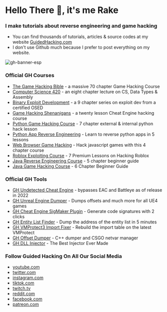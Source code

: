 <h1>Hello There 👋, it's me Rake</h1>
<h3>I make tutorials about reverse engineering and game hacking</h3>

- You can find thousands of tutorials, articles & source codes at my website [GuidedHacking.com](https://guidedhacking.com)
- I don't use Github much because I prefer to post everything on my website.

![gh-banner-esp](https://github.com/GH-Rake/GH-Rake/assets/15186628/d12a91e3-65af-4678-88f5-17abb0eac224)


<h3>Official GH Courses</h3>
<ul>
	<li><a href="https://guidedhacking.com/ghb" target="_blank">The Game Hacking Bible</a>&nbsp;- a massive 70 chapter Game Hacking Course</li>
	<li><a href="https://guidedhacking.com/threads/squally-cs420-game-hacking-course.14191/" target="_blank">Computer Science 420</a>&nbsp;- an eight chapter lecture on CS, Data Types &amp; Assembly</li>
	<li><a href="https://guidedhacking.com/forums/binary-exploit-development-course.551/" target="_blank">Binary Exploit Development</a>&nbsp;- a 9 chapter series on exploit dev&nbsp;from a certified OSED</li>
	<li><a href="https://guidedhacking.com/forums/game-hacking-shenanigans/" target="_blank">Game Hacking Shenanigans</a>&nbsp;- a twenty lesson Cheat Engine hacking course</li>
	<li><a href="https://guidedhacking.com/threads/python-game-hacking-tutorial-1-1-introduction.18695/" target="_blank">Python Game Hacking Course</a>&nbsp;- 7 chapter external &amp; internal python hack lesson</li>
	<li><a href="https://guidedhacking.com/threads/python-game-hacking-tutorial-2-1-introduction.19199/" target="_blank">Python App Reverse Engineering</a>&nbsp;- Learn to reverse python apps in 5 lessons</li>
	<li><a href="https://guidedhacking.com/threads/web-browser-game-hacking-intro-part-1.17726/" target="_blank">Web Browser Game Hacking</a>&nbsp;- Hack javascript games with this 4 chapter course</li>
	<li><a href="https://guidedhacking.com/forums/roblox-exploit-scripting-course-res100.521/" target="_blank">Roblox Exploiting Course</a>&nbsp;- 7 Premium Lessons on Hacking Roblox</li>
	<li><a href="https://guidedhacking.com/forums/java-reverse-engineering-course-jre100.538/" target="_blank">Java Reverse Engineering Course</a>&nbsp;- 5 chapter beginner guide</li>
	<li><a href="https://guidedhacking.com/forums/java-game-hacking-course-jgh100.553/" target="_blank">Java Game Hacking Course</a>&nbsp;- 6 Chapter Beginner Guide</li>
</ul>

<h3>Official GH Tools</h3>
<ul>
	<li><a href="https://guidedhacking.com/resources/gh-undetected-cheat-engine-download-udce-driver.14/" target="_blank">GH Undetected Cheat Engine</a>&nbsp;- bypasses EAC and Battleye as of release in 2022</li>
	<li><a href="https://guidedhacking.com/resources/gh-unreal-engine-dumper-ue4-cheat-engine-plugin.763/" target="_blank">GH Unreal Engine Dumper</a>&nbsp;- Dumps offsets and much more for all UE4 games</li>
	<li><a href="https://guidedhacking.com/resources/guided-hacking-x64-cheat-engine-sigmaker-plugin-ce-7-2.319/" target="_blank">GH Cheat Engine SigMaker Plugin</a>&nbsp;- Generate code signatures with 2 clicks</li>
	<li><a href="https://guidedhacking.com/resources/gh-entity-list-finder.36/" target="_blank">GH Entity List Finder</a>&nbsp;- Dump the address of the entity list in 5 minutes</li>
	<li><a href="https://guidedhacking.com/resources/gh-vmprotect-3-import-fixer.25/" target="_blank">GH VMProtect3 Import Fixer</a>&nbsp;- Rebuild the import table on the latest VMProtect</li>
	<li><a href="https://guidedhacking.com/resources/guided-hacking-offset-dumper-gh-offset-dumper.51/" target="_blank">GH Offset Dumper</a>&nbsp;- C++ dumper and CSGO netvar manager</li>
	<li><a href="https://guidedhacking.com/resources/guided-hacking-dll-injector.4/" target="_blank">GH DLL Injector</a>&nbsp;- The Best Injector Ever Made</li>
</ul>

<h3>Follow Guided Hacking On All Our Social Media</h3>
<ul>
	<li><a href="https://youtube.com/guidedhacking" rel="noopener" target="_blank">youtube.com</a></li>
	<li><a href="https://twitter.com/guidedhacking" rel="nofollow noopener" target="_blank">twitter.com</a></li>
	<li><a href="https://instagram.com/legitguidedhacking/" rel="nofollow noopener" target="_blank">instagram.com</a></li>
	<li><a href="https://tiktok.com/@GuidedHacking" rel="noopener" target="_blank">tiktok.com</a></li>
	<li><a href="https://twitch.tv/legitguidedhacking" rel="nofollow noopener" target="_blank">twitch.tv</a></li>
	<li><a href="https://reddit.com/r/GuidedHacking/" rel="nofollow noopener" target="_blank">reddit.com</a></li>
	<li><a href="https://facebook.com/GuidedHacking" rel="noopener" target="_blank">facebook.com</a></li>
	<li><a href="https://patreon.com/guidedhacking" rel="noopener" target="_blank">patreon.com</a></li>
</ul>
